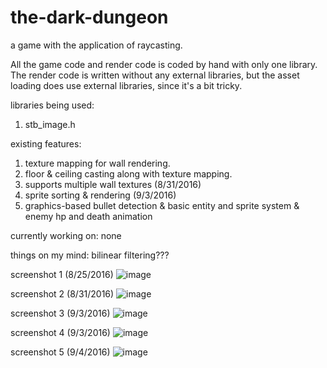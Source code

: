 # the-dark-dungeon
a game with the application of raycasting.

All the game code and render code is coded by hand with only one library. The render code is written without any external libraries, but the asset loading does use external libraries, since it's a bit tricky.

libraries being used:
1. stb_image.h 
 
existing features:
 1. texture mapping for wall rendering. 
 2. floor & ceiling casting along with texture mapping.
 3. supports multiple wall textures (8/31/2016)
 4. sprite sorting & rendering (9/3/2016)
 5. graphics-based bullet detection & basic entity and sprite system & enemy hp and death animation

currently working on: none

things on my mind: bilinear filtering???

 screenshot 1 (8/25/2016) 
![image](https://cloud.githubusercontent.com/assets/16845654/17989412/e3b28ef6-6ae1-11e6-8c19-44c8a2f1dd0e.png)

 screenshot 2 (8/31/2016)
![image](https://cloud.githubusercontent.com/assets/16845654/18156915/dc756310-6fce-11e6-9cf2-fa83e0385250.png)

 screenshot 3 (9/3/2016)
![image](https://cloud.githubusercontent.com/assets/16845654/18228426/77800290-7202-11e6-807d-63ed5401eb38.png)

 screenshot 4 (9/3/2016)
![image](https://cloud.githubusercontent.com/assets/16845654/18229402/494355e6-722d-11e6-9a59-25f2fd9712a1.png)

 screenshot 5 (9/4/2016)
![image](https://cloud.githubusercontent.com/assets/16845654/18237184/50d07c56-72e3-11e6-9a7c-7d94bdc4c2e4.png)
